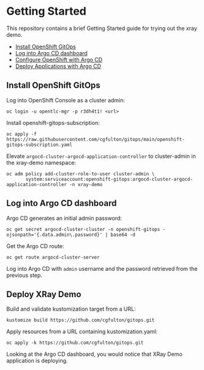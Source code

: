 # Getting Started

This repository contains a brief Getting Started guide for trying out the xray demo.

* [Install OpenShift GitOps](#install-openshift-gitops)
* [Log into Argo CD dashboard](#log-into-argo-cd-dashboard)
* [Configure OpenShift with Argo CD](#configure-openshift-with-argo-cd)
* [Deploy Applications with Argo CD](#deploy-applications-with-argo-cd)

## Install OpenShift GitOps
Log into OpenShift Console as a cluster admin:
```console
oc login -u opentlc-mgr -p r3dh4t1! <url>
```

Install openshift-gitops-subscription:
```console
oc apply -f https://raw.githubusercontent.com/cgfulton/gitops/main/openshift-gitops-subscription.yaml
```

Elevate `argocd-cluster-argocd-application-controller` to cluster-admin in the xray-demo namespace:
```console
oc adm policy add-cluster-role-to-user cluster-admin \
       system:serviceaccount:openshift-gitops:argocd-cluster-argocd-application-controller -n xray-demo
```

## Log into Argo CD dashboard
Argo CD generates an initial admin password:
```console
oc get secret argocd-cluster-cluster -n openshift-gitops -ojsonpath='{.data.admin\.password}' | base64 -d
```

Get the Argo CD route:
```console
oc get route argocd-cluster-server
```

Log into Argo CD with `admin` username and the password retrieved from the previous step.

## Deploy XRay Demo

Build and validate kustomization target from a URL:
```console
kustomize build https://github.com/cgfulton/gitops.git
```

Apply resources from a URL containing kustomization.yaml:
```console
oc apply -k https://github.com/cgfulton/gitops.git
```

Looking at the Argo CD dashboard, you would notice that XRay Demo application is deploying.
